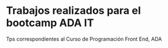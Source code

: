 # Trabajos realizados para el bootcamp ADA IT
Tps correspondientes al Curso de Programación Front End, ADA
